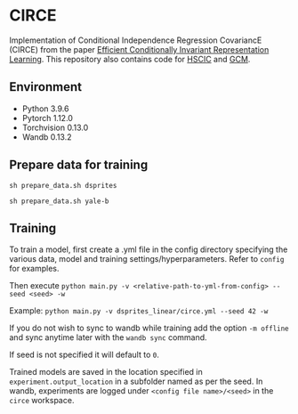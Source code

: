 # CIRCE
Implementation of Conditional Independence Regression CovariancE (CIRCE) from the paper [Efficient Conditionally Invariant Representation Learning](https://openreview.net/forum?id=dJruFeSRym1). This repository also contains code for [HSCIC](https://arxiv.org/abs/2207.09768) and [GCM](https://arxiv.org/abs/1804.07203).

## Environment
- Python 3.9.6
- Pytorch 1.12.0
- Torchvision 0.13.0
- Wandb 0.13.2

## Prepare data for training
```sh prepare_data.sh dsprites```

```sh prepare_data.sh yale-b```

## Training
To train a model, first create a .yml file in the config directory specifying the various data, model and training settings/hyperparameters. Refer to `config` for examples.

Then execute ```python main.py -v <relative-path-to-yml-from-config> --seed <seed> -w```

Example: ```python main.py -v dsprites_linear/circe.yml --seed 42 -w```

If you do not wish to sync to wandb while training add the option ```-m offline``` and sync anytime later with the `wandb sync` command.

If seed is not specified it will default to `0`.

Trained models are saved in the location specified in `experiment.output_location` in a subfolder named as per the seed. In wandb, experiments are logged under `<config file name>/<seed>` in the `circe` workspace.
